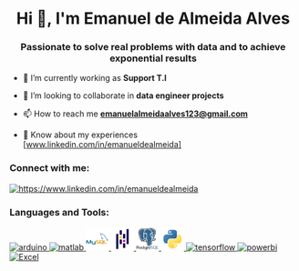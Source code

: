 <h1 align="center">Hi 👋, I'm Emanuel de Almeida Alves</h1>
<h3 align="center">Passionate to solve real problems with data and to achieve exponential results</h3>

- 🔭 I’m currently working as **Support T.I**

- 👯 I’m looking to collaborate in **data engineer projects**

- 📫 How to reach me **emanuelalmeidaalves123@gmail.com**

- 📄 Know about my experiences [www.linkedin.com/in/emanueldealmeida]

<h3 align="left">Connect with me:</h3>
<p align="left">
<a href="https://linkedin.com/in/https://www.linkedin.com/in/emanueldealmeida" target="blank"><img align="center" src="https://raw.githubusercontent.com/rahuldkjain/github-profile-readme-generator/master/src/images/icons/Social/linked-in-alt.svg" alt="https://www.linkedin.com/in/emanueldealmeida" height="30" width="40" /></a>
</p>

<h3 align="left">Languages and Tools:</h3>
<p align="left"> <a href="https://www.arduino.cc/" target="_blank" rel="noreferrer"> <img src="https://cdn.worldvectorlogo.com/logos/arduino-1.svg" alt="arduino" width="40" height="40"/> </a> <a href="https://www.mathworks.com/" target="_blank" rel="noreferrer"> <img src="https://upload.wikimedia.org/wikipedia/commons/2/21/Matlab_Logo.png" alt="matlab" width="40" height="40"/> </a> <a href="https://www.mysql.com/" target="_blank" rel="noreferrer"> <img src="https://raw.githubusercontent.com/devicons/devicon/master/icons/mysql/mysql-original-wordmark.svg" alt="mysql" width="40" height="40"/> </a> <a href="https://pandas.pydata.org/" target="_blank" rel="noreferrer"> <img src="https://raw.githubusercontent.com/devicons/devicon/2ae2a900d2f041da66e950e4d48052658d850630/icons/pandas/pandas-original.svg" alt="pandas" width="40" height="40"/> </a> <a href="https://www.postgresql.org" target="_blank" rel="noreferrer"> <img src="https://raw.githubusercontent.com/devicons/devicon/master/icons/postgresql/postgresql-original-wordmark.svg" alt="postgresql" width="40" height="40"/> </a> <a href="https://www.python.org" target="_blank" rel="noreferrer"> <img src="https://raw.githubusercontent.com/devicons/devicon/master/icons/python/python-original.svg" alt="python" width="40" height="40"/> </a> <a href="https://www.tensorflow.org" target="_blank" rel="noreferrer"> <img src="https://www.vectorlogo.zone/logos/tensorflow/tensorflow-icon.svg" alt="tensorflow" width="40" height="40"/> </a> <a href="https://powerbi.microsoft.com/pt-br/" target="_blank" rel="noreferrer"> <img src="https://img.icons8.com/color/256/power-bi.png" alt="powerbi" width="40" height="40"/> </a> <a href="https://www.microsoft.com" target="_blank" rel="noreferrer"> <img src="https://img.icons8.com/color/1x/microsoft-excel-2019.png" alt="Excel" width="40" height="40"/> </a> </p>




<!--
**emanuelalmeid/emanuelalmeid** is a ✨ _special_ ✨ repository because its `README.md` (this file) appears on your GitHub profile.

Here are some ideas to get you started:

- 🔭 I’m currently working on ...
- 🌱 I’m currently learning ...
- 👯 I’m looking to collaborate on ...
- 🤔 I’m looking for help with ...
- 💬 Ask me about ...
- 📫 How to reach me: ...
- 😄 Pronouns: ...
- ⚡ Fun fact: ...
-->
